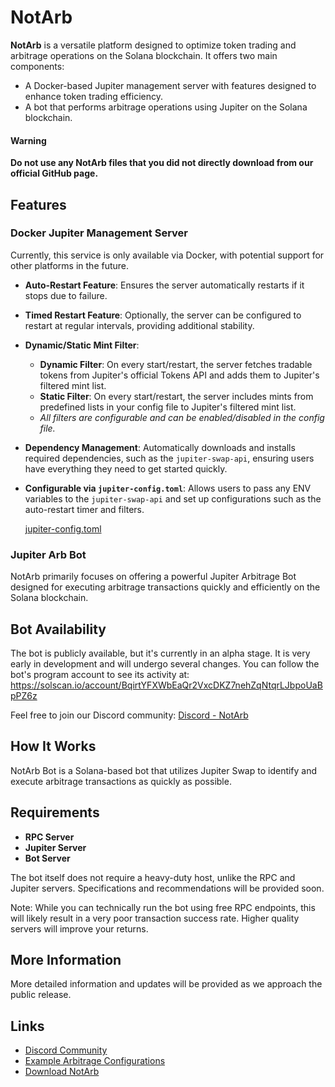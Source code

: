 # NotArb

**NotArb** is a versatile platform designed to optimize token trading and arbitrage operations on the Solana blockchain. It offers two main components:

- A Docker-based Jupiter management server with features designed to enhance token trading efficiency.
- A bot that performs arbitrage operations using Jupiter on the Solana blockchain.

#### Warning
**Do not use any NotArb files that you did not directly download from our official GitHub page.**

## Features

### Docker Jupiter Management Server

Currently, this service is only available via Docker, with potential support for other platforms in the future.
- **Auto-Restart Feature**: Ensures the server automatically restarts if it stops due to failure.
- **Timed Restart Feature**: Optionally, the server can be configured to restart at regular intervals, providing additional stability.
- **Dynamic/Static Mint Filter**:
  - **Dynamic Filter**: On every start/restart, the server fetches tradable tokens from Jupiter's official Tokens API and adds them to Jupiter's filtered mint list.
  - **Static Filter**: On every start/restart, the server includes mints from predefined lists in your config file to Jupiter's filtered mint list. 
  - _All filters are configurable and can be enabled/disabled in the config file._

- **Dependency Management**: Automatically downloads and installs required dependencies, such as the `jupiter-swap-api`, ensuring users have everything they need to get started quickly.
- **Configurable via `jupiter-config.toml`**: Allows users to pass any ENV variables to the `jupiter-swap-api` and set up configurations such as the auto-restart timer and filters.

  [jupiter-config.toml](https://github.com/NotArb/Jupiter/blob/main/releases-wip/docker-jupiter/jupiter-config.toml)

### Jupiter Arb Bot
NotArb primarily focuses on offering a powerful Jupiter Arbitrage Bot designed for executing arbitrage transactions quickly and efficiently on the Solana blockchain.

## Bot Availability
The bot is publicly available, but it's currently in an alpha stage. It is very early in development and will undergo several changes. You can follow the bot's program account to see its activity at:<br>
https://solscan.io/account/BqirtYFXWbEaQr2VxcDKZ7nehZqNtqrLJbpoUaBpPZ6z

Feel free to join our Discord community:
[Discord - NotArb](https://discord.notarb.org)

## How It Works
NotArb Bot is a Solana-based bot that utilizes Jupiter Swap to identify and execute arbitrage transactions as quickly as possible.

## Requirements
- **RPC Server**
- **Jupiter Server**
- **Bot Server**

The bot itself does not require a heavy-duty host, unlike the RPC and Jupiter servers. Specifications and recommendations will be provided soon.

Note: While you can technically run the bot using free RPC endpoints, this will likely result in a very poor transaction success rate. Higher quality servers will improve your returns.

## More Information
More detailed information and updates will be provided as we approach the public release.

## Links
- [Discord Community](https://discord.notarb.org)
- [Example Arbitrage Configurations](https://examples.notarb.org)
- [Download NotArb](https://download.notarb.org)
